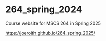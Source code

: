 # 264_spring_2024
Course website for MSCS 264 in Spring 2025

https://joeroith.github.io/264_spring_2025/
